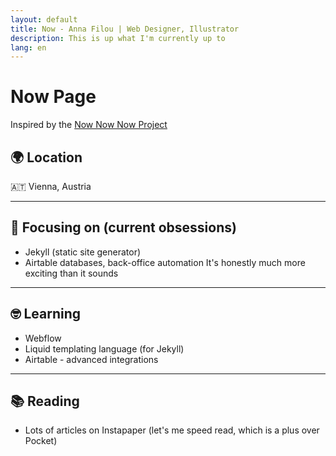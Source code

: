 ```yaml
---
layout: default
title: Now - Anna Filou | Web Designer, Illustrator
description: This is up what I'm currently up to
lang: en
---
```


# Now Page

Inspired by the [Now Now Now Project](https://nownownow.com/about)

## 🌍 Location
🇦🇹 Vienna, Austria

---

## 🎯 Focusing on (current obsessions)
- Jekyll (static site generator)
- Airtable databases, back-office automation
	It's honestly much more exciting than it sounds

---

## 🤓 Learning
- Webflow
- Liquid templating language (for Jekyll)
- Airtable - advanced integrations

---

## 📚 Reading
- Lots of articles on Instapaper (let's me speed read, which is a plus over Pocket)